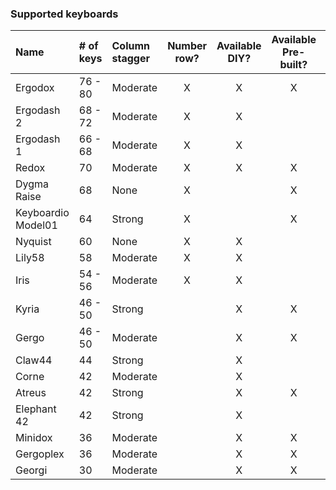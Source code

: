 
### Supported keyboards

| Name               | \# of keys | Column stagger | Number row? | Available DIY? | Available Pre-built? | Links                                                                                                                                                                                                                            |
| :----------------- | :--------- | :------------- | :---------: | :------------: | :------------------: | :------------------------------------------------------------------------------------------------------------------------------------------------------------------------------------------------------------------------------- |
| Ergodox            | 76 - 80    | Moderate       |      X      |       X        |          X           | <a href="https://github.com/Ergodox-io/ErgoDox" target="_blank"><i class="fa fa-github"></i></a> <a href="https://ergodox-ez.com/" target="_blank"><i class="fa fa-shopping-cart"></i></a>                                       |
| Ergodash 2         | 68 - 72    | Moderate       |      X      |       X        |                      | <a href="https://github.com/omkbd/ErgoDash" target="_blank"><i class="fa fa-github"></i></a> <a href="https://falba.tech/customize-your-keyboard/" target="_blank"><i class="fa fa-shopping-cart"></i></a>                       |
| Ergodash 1         | 66 - 68    | Moderate       |      X      |       X        |                      | <a href="https://github.com/omkbd/ErgoDash" target="_blank"><i class="fa fa-github"></i></a> <a href="https://falba.tech/customize-your-keyboard/" target="_blank"><i class="fa fa-shopping-cart"></i></a>                       |
| Redox              | 70         | Moderate       |      X      |       X        |          X           | <a href="https://github.com/mattdibi/redox-keyboard" target="_blank"><i class="fa fa-github"></i></a> <a href="https://falba.tech/customize-your-keyboard/" target="_blank"><i class="fa fa-shopping-cart"></i></a>              |
| Dygma Raise        | 68         | None           |      X      |                |          X           | <a href="https://www.dygma.com/" target="_blank"><i class="fa fa-shopping-cart"></i></a>                                                                                                                                         |
| Keyboardio Model01 | 64         | Strong         |      X      |                |          X           | <a href="https://github.com/keyboardio" target="_blank"><i class="fa fa-github"></i></a> <a href="https://shop.keyboard.io/products/model-01-keyboard" target="_blank"><i class="fa fa-shopping-cart"></i></a>                   |
| Nyquist            | 60         | None           |      X      |       X        |                      | <a href="https://github.com/keebio/nyquist-case" target="_blank"><i class="fa fa-github"></i></a> <a href="https://keeb.io/products/nyquist-keyboard" target="_blank"><i class="fa fa-shopping-cart"></i></a>                    |
| Lily58             | 58         | Moderate       |      X      |       X        |                      | <a href="https://github.com/kata0510/Lily58" target="_blank"><i class="fa fa-github"></i></a>                                                                                                                                    |
| Iris               | 54 - 56    | Moderate       |      X      |       X        |                      | <a href="https://github.com/keebio/iris-case" target="_blank"><i class="fa fa-github"></i></a> <a href="https://keeb.io/products/iris-keyboard-split-ergonomic-keyboard" target="_blank"><i class="fa fa-shopping-cart"></i></a> |
| Kyria              | 46 - 50    | Strong         |             |       X        |          X           | <a href="https://github.com/splitkb/kyria" target="_blank"><i class="fa fa-github"></i></a> <a href="https://splitkb.com/" target="_blank"><i class="fa fa-shopping-cart"></i></a>                                               |
| Gergo              | 46 - 50    | Moderate       |             |       X        |          X           | <a href="https://www.gboards.ca/" target="_blank"><i class="fa fa-shopping-cart"></i></a>                                                                                                                                        |
| Claw44             | 44         | Strong         |             |       X        |                      | <a href="https://github.com/yfuku/claw44" target="_blank"><i class="fa fa-github"></i></a>                                                                                                                                       |
| Corne              | 42         | Moderate       |             |       X        |                      | <a href="https://github.com/foostan/crkbd" target="_blank"><i class="fa fa-github"></i></a>                                                                                                                                      |
| Atreus             | 42         | Strong         |             |       X        |          X           | <a href="https://github.com/technomancy/atreus" target="_blank"><i class="fa fa-github"></i></a> <a href="https://falba.tech/customize-your-keyboard/" target="_blank"><i class="fa fa-shopping-cart"></i></a>                   |
| Elephant 42        | 42         | Strong         |             |       X        |                      | <a href="https://github.com/illness072/elephant42" target="_blank"><i class="fa fa-github"></i></a>                                                                                                                              |
| Minidox            | 36         | Moderate       |             |       X        |          X           | <a href="https://github.com/dotdash32/Cases/tree/master/Minidox" target="_blank"><i class="fa fa-github"></i></a> <a href="https://falba.tech/customize-your-keyboard/" target="_blank"><i class="fa fa-shopping-cart"></i></a>  |
| Gergoplex          | 36         | Moderate       |             |       X        |          X           | <a href="https://www.gboards.ca/" target="_blank"><i class="fa fa-shopping-cart"></i></a>                                                                                                                                        |
| Georgi             | 30         | Moderate       |             |       X        |          X           | <a href="https://www.gboards.ca/" target="_blank"><i class="fa fa-shopping-cart"></i></a>                                                                                                                                        |
